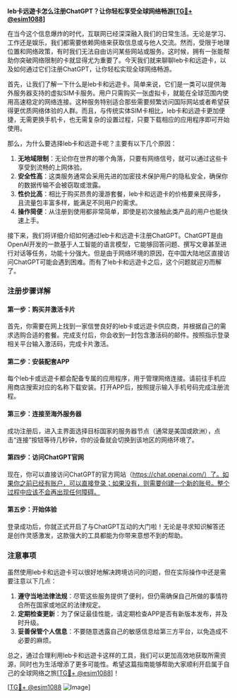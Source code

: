 **leb卡远遊卡怎么注册ChatGPT？让你轻松享受全球网络畅游[[TG💪+ @esim1088](https://t.me/s/esim1088)]**

在当今这个信息爆炸的时代，互联网已经深深融入我们的日常生活。无论是学习、工作还是娱乐，我们都需要依赖网络来获取信息或与他人交流。然而，受限于地理位置和网络政策，有时我们无法自由访问某些网站或服务。这时候，拥有一张能帮助你突破网络限制的卡就显得尤为重要了。今天我们就来聊聊leb卡和远遊卡，以及如何通过它们注册ChatGPT，让你轻松实现全球网络畅游。

首先，让我们了解一下什么是leb卡和远遊卡。简单来说，它们是一类可以提供海外服务器支持的虚拟SIM卡服务。用户只需购买一张虚拟卡，就能在全球范围内使用高速稳定的网络连接。这种服务特别适合那些需要频繁访问国际网站或者希望获得更优质网络体验的人群。而且，与传统实体SIM卡相比，leb卡和远遊卡更加便捷，无需更换手机卡，也无需复杂的设置过程，只要下载相应的应用程序即可开始使用。

那么，为什么要选择leb卡和远遊卡呢？主要有以下几个原因：

1. **无地域限制**：无论你在世界的哪个角落，只要有网络信号，就可以通过这些卡享受到流畅的上网体验。
2. **安全性高**：这类服务通常会采用先进的加密技术保护用户的隐私安全，确保你的数据传输不会被窃取或泄露。
3. **性价比高**：相比于购买昂贵的漫游套餐，leb卡和远遊卡的价格要亲民得多，且流量包丰富多样，能满足不同用户的需求。
4. **操作简便**：从注册到使用都非常简单，即使是初次接触此类产品的用户也能快速上手。

接下来，我们将详细介绍如何通过leb卡和远遊卡注册ChatGPT。ChatGPT是由OpenAI开发的一款基于人工智能的语言模型，它能够回答问题、撰写文章甚至进行对话等任务，功能十分强大。但是由于网络环境的原因，在中国大陆地区直接访问ChatGPT可能会遇到困难。而有了leb卡和远遊卡之后，这个问题就迎刃而解了。

### 注册步骤详解

#### 第一步：购买并激活卡片
首先，你需要在网上找到一家信誉良好的leb卡或远遊卡供应商，并根据自己的需求选购合适的套餐。完成支付后，你会收到一封包含激活码的邮件。按照指示登录相关平台输入激活码，完成卡片激活。

#### 第二步：安装配套APP
每个leb卡或远遊卡都会配备专属的应用程序，用于管理网络连接。请前往手机应用商店搜索对应的名称下载安装。打开APP后，按照提示输入手机号码完成注册流程。

#### 第三步：连接至海外服务器
成功注册后，进入主界面选择目标国家的服务器节点（通常是美国或欧洲），点击“连接”按钮等待几秒钟，你的设备就会切换到该地区的网络环境了。

#### 第四步：访问ChatGPT官网
现在，你可以直接访问ChatGPT的官方网站（https://chat.openai.com/）了。如果你之前已经有账户，可以直接登录；如果没有，则需要创建一个新的账号。整个过程中应该不会再出现任何障碍。

#### 第五步：开始体验
登录成功后，你就正式开启了与ChatGPT互动的大门啦！无论是寻求知识解答还是创作灵感激发，这款强大的工具都能为你带来意想不到的帮助。

### 注意事项

虽然使用leb卡和远遊卡可以很好地解决跨境访问的问题，但在实际操作中还是需要注意以下几点：

1. **遵守当地法律法规**：尽管这些服务提供了便利，但仍需确保自己所做的事情符合所在国家或地区的法律规定。
2. **定期检查更新**：为了保证最佳性能，请定期检查APP是否有新版本发布，并及时升级。
3. **妥善保管个人信息**：不要随意透露自己的敏感信息给第三方平台，以免造成不必要的麻烦。

总之，通过合理利用leb卡和远遊卡这样的工具，我们可以更加高效地获取所需资源，同时也为生活增添了更多可能性。希望这篇指南能够帮助大家顺利开启属于自己的全球网络之旅[[TG💪+ @esim1088](https://t.me/s/esim1088)]！

[[TG💪+ @esim1088](https://t.me/s/esim1088) ![Image](https://i.postimg.cc/4NQfJmqS/Snipaste-2025-05-13-00-14-12.png)]